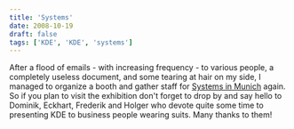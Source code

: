 ```yaml
---
title: 'Systems'
date: 2008-10-19
draft: false
tags: ['KDE', 'KDE', 'systems']
---
```


After a flood of emails - with increasing frequency - to various people, a completely useless document, and some tearing at hair on my side, I managed to organize a booth and gather staff for [Systems in Munich](http://systems.de) again. So if you plan to visit the exhibition don't forget to drop by and say hello to Dominik, Eckhart, Frederik and Holger who devote quite some time to presenting KDE to business people wearing suits. Many thanks to them!